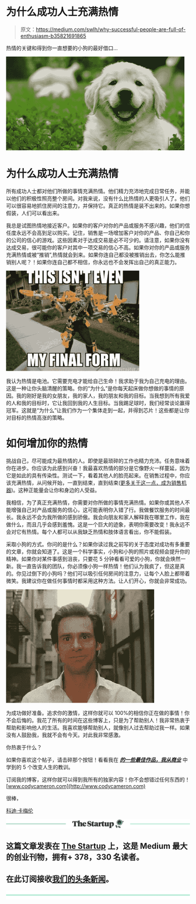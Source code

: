 # 为什么成功人士充满热情

> 原文：<https://medium.com/swlh/why-successful-people-are-full-of-enthusiasm-b35821691865>

热情的关键和得到你一直想要的小狗的最好借口…

![](img/4807b689de5159362a0b2b21aa25737e.png)

# 为什么成功人士充满热情

所有成功人士都对他们所做的事情充满热情。他们精力充沛地完成日常任务，并能以他们的积极性照亮整个房间。对我来说，没有什么比热情的人更吸引人了。他们可以很容易地抓住房间的注意力，并保持它。真正的热情是装不出来的。如果你想假装，人们可以看出来。

我总是试图热情地接近客户。如果你的客户对你的产品或服务不感兴趣，他们的信任度永远不会高到足以购买。记住，销售是一场增加客户对你的产品、你自己和你的公司的信心的游戏。这些因素对于达成交易是必不可少的。请注意，如果你没有达成交易，很可能你的客户对其中一项交易的信心不高。如果你对你的产品或服务充满热情或被“推销”,热情就会到来。如果你连自己都没被推销出去，你怎么能推销别人呢？！如果你连自己都不相信，你永远也不会发挥出自己的真正能力。

![](img/046d876afa4e94a767183efd443c4fdc.png)

我认为热情是电池。它需要充电才能给自己生命！我求助于我为自己充电的理由。这是一种让你头脑清醒的策略。你的“为什么”是你每天起床做你想做的事情的原因。我的刚好是我的女朋友，我的家人，我的朋友和我的目标。当我想到所有我爱的人和我的目标时，它让我回到我的人生目标。当我踢足球时，我们经常谈论赢得冠军。这就是“为什么”让我们作为一个集体走到一起，并得到芯片！这些都是让你对目标的热情高涨的策略。

# 如何增加你的热情

挑战自己，尽可能成为最热情的人。即使是最琐碎的工作也精力充沛。任务意味着你在进步。你应该为此感到兴奋！我最喜欢热情的部分是它像野火一样蔓延，因为它是如此的具有传染性。测试一下，看着其他人的脸亮起来。在销售过程中，你应该充满热情，从问候开始，一直到结束，直到结束([更多关于这一点，成为销售机器](https://codycameron.com/how-to-be-a-selling-machine/))。这种正能量会让你和身边的人受益。

我相信，为了真正充满热情，你需要对你所做的事情充满热情。如果你或其他人不能增强自己对产品或服务的信心，这可能表明你入错了行。我做餐饮服务的时间最长。我永远不会为我所做的感到骄傲。我会向朋友和家人解释我在哪里工作，我在做什么，而且几乎会感到羞愧。这是一个巨大的迹象，表明你需要改变！我永远不会对它有热情。每个人都可以从我缺乏热情和肢体语言看出，你不能假装。

采取小狗的方式。你问的是什么？如果你读过我之前写的关于态度对成功有多重要的文章，你就会知道了。这是一个科学事实，小狗和小狗的照片或视频会提升你的精神。如果你对某件事感到沮丧，只要花 5 分钟看看可爱的小狗，你就会焕然一新。我一直告诉我的团队，你必须像小狗一样热情！他们认为我疯了，但这是真的。你见过倒下的小狗吗？他们可以吸引任何房间的注意力，让每个人脸上都带着微笑。我建议你在做任何事情时都采用这种方法。让人们开心，你就会非常成功。

![](img/8553b4beae8d46135a106bc2514dc0a7.png)

为成功做好准备。追求你的激情，这样你就可以 100%的相信你正在做的事情！你不会后悔的。我花了所有的时间在这些博客上，只是为了帮助别人！我非常热衷于帮助和影响他人的生活。我喜欢能够帮助别人，就像别人过去帮助过我一样。如果没有人鼓励我，我就不会有今天。对此我非常感激。

你热衷于什么？

如果你喜欢这个帖子，请击碎那个按钮！看看我在 [***的一些最佳作品，我从商业***](https://codycameron.com/5-life-changing-lessons-i-learned-from-business/) 中学到的 5 个改变人生的教训。

订阅我的博客，这样你就可以得到我所有的独家内容！你不会想错过任何东西的！[www.codycameron.com](http://www.codycameron.com)

很棒，

[科迪·卡梅伦](https://twitter.com/realcodycameron)

[![](img/308a8d84fb9b2fab43d66c117fcc4bb4.png)](https://medium.com/swlh)

## 这篇文章发表在 [The Startup](https://medium.com/swlh) 上，这是 Medium 最大的创业刊物，拥有+ 378，330 名读者。

## 在此订阅接收[我们的头条新闻](http://growthsupply.com/the-startup-newsletter/)。

[![](img/b0164736ea17a63403e660de5dedf91a.png)](https://medium.com/swlh)